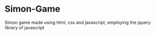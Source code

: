 # Simon-Game

Simon game made using html, css and javascript, employing the jquery library of javascript
